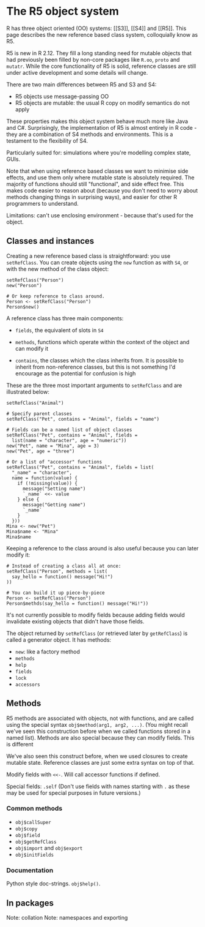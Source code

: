 # The R5 object system

<!-- http://www.inside-r.org/r-doc/methods/ReferenceClasses -->

R has three object oriented (OO) systems: [[S3]], [[S4]] and [[R5]]. This page describes the new reference based class system, colloquially know as R5.

R5 is new in R 2.12. They fill a long standing need for mutable objects that had previously been filled by non-core packages like `R.oo`, `proto` and `mutatr`. While the core functionality of R5 is solid, reference classes are still under active development and some details will change.

There are two main differences between R5 and S3 and S4:

  * R5 objects use message-passing OO
  * R5 objects are mutable: the usual R copy on modify semantics do not apply

These properties makes this object system behave much more like Java and C#. Surprisingly, the implementation of R5 is almost entirely in R code - they are a combination of S4 methods and environments.  This is a testament to the flexibility of S4.

Particularly suited for: simulations where you're modelling complex state, GUIs.

Note that when using reference based classes we want to minimise side effects, and use them only where mutable state is absolutely required. The majority of functions should still "functional", and side effect free. This makes code easier to reason about (because you don't need to worry about methods changing things in surprising ways), and easier for other R programmers to understand.

Limitations: can't use enclosing environment - because that's used for the object.

## Classes and instances

Creating a new reference based class is straightforward: you use `setRefClass`. You can create objects using the `new` function as with `S4`, or with the new method of the class object:

    setRefClass("Person")
    new("Person")

    # Or keep reference to class around.
    Person <- setRefClass("Person")
    Person$new()

A reference class has three main components:

* `fields`, the equivalent of slots in `S4`

* `methods`, functions which operate within the context of the object and can
  modify it

* `contains`, the classes which the class inherits from. It is possible to
  inherit from non-reference classes, but this is not something I'd encourage
  as the potential for confusion is high

These are the three most important arguments to `setRefClass` and are illustrated below:
  
    setRefClass("Animal")
    
    # Specify parent classes
    setRefClass("Pet", contains = "Animal", fields = "name")
  
    # Fields can be a named list of object classes
    setRefClass("Pet", contains = "Animal", fields = 
      list(name = "character", age = "numeric"))
    new("Pet", name = "Mina", age = 3)
    new("Pet", age = "three")

    # Or a list of "accessor" functions
    setRefClass("Pet", contains = "Animal", fields = list(
      "_name" = "character",
      name = function(value) {
        if (!missing(value)) {
          message("Setting name")
          `_name` <<- value
        } else {
          message("Getting name")
          `_name`
        }
      }))
    Mina <- new("Pet")
    Mina$name <- "Mina"
    Mina$name
    
  
Keeping a reference to the class around is also useful because you can later modify it:

    # Instead of creating a class all at once:
    setRefClass("Person", methods = list(
      say_hello = function() message("Hi!")
    ))
    
    # You can build it up piece-by-piece
    Person <- setRefClass("Person")
    Person$methds(say_hello = function() message("Hi!"))

It's not currently possible to modify fields because adding fields would invalidate existing objects that didn't have those fields.

The object returned by `setRefClass` (or retrieved later by `getRefClass`) is called a generator object. It has methods:

* `new`: like a factory method
* `methods`
* `help`
* `fields`
* `lock`
* `accessors`


## Methods

R5 methods are associated with objects, not with functions, and are called using the special syntax `obj$method(arg1, arg2, ...)`. (You might recall we've seen this construction before when we called functions stored in a named list). Methods are also special because they can modify fields. This is different

We've also seen this construct before, when we used closures to create mutable state. Reference classes are just some extra syntax on top of that.

Modify fields with `<<-`. Will call accessor functions if defined.

Special fields: `.self` (Don't use fields with names starting with `.` as these may be used for special purposes in future versions.)

### Common methods

* `obj$callSuper`
* `obj$copy`
* `obj$field`
* `obj$getRefClass`
* `obj$import` and `obj$export`
* `obj$initFields`

### Documentation

Python style doc-strings.  `obj$help()`.

## In packages

Note: collation
Note: namespaces and exporting
